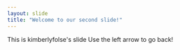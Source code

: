```yaml
---
layout: slide
title: "Welcome to our second slide!"
---
```

This is kimberlyfolse's slide
Use the left arrow to go back!
